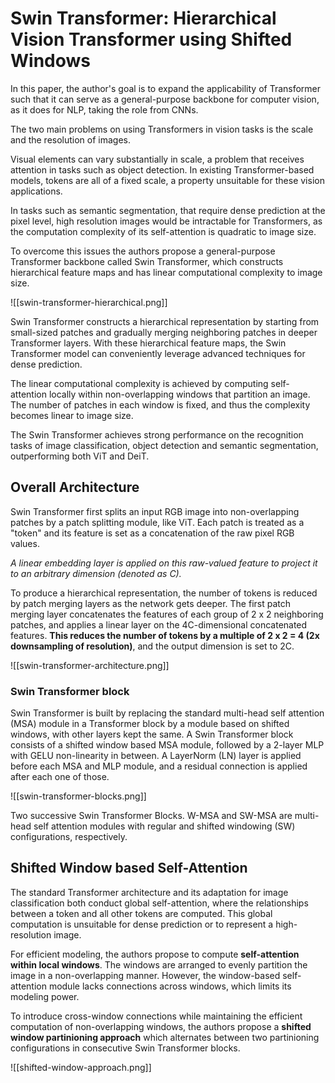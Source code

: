 # Swin Transformer: Hierarchical Vision Transformer using Shifted Windows

In this paper, the author's goal is to expand the applicability of Transformer such that it can serve as a general-purpose backbone for computer vision, as it does for NLP, taking the role from CNNs.

The two main problems on using Transformers in vision tasks is the scale and the resolution of images. 

Visual elements can vary substantially in scale, a problem that receives attention in tasks such as object detection. In existing Transformer-based models, tokens are all of a fixed scale, a property unsuitable for these vision applications.

In tasks such as semantic segmentation, that require dense prediction at the pixel level, high resolution images would be intractable for Transformers, as the computation complexity of its self-attention is quadratic to image size.

To overcome this issues the authors propose a general-purpose Transformer backbone called Swin Transformer, which constructs hierarchical feature maps and has linear computational complexity to image size.

![[swin-transformer-hierarchical.png]]

Swin Transformer constructs a hierarchical representation by starting from small-sized patches and gradually merging neighboring patches in deeper Transformer layers. With these hierarchical feature maps, the Swin Transformer model can conveniently leverage advanced techniques for dense prediction.

The linear computational complexity is achieved by computing self-attention locally within non-overlapping windows that partition an image. The number of patches in each window is fixed, and thus the complexity becomes linear to image size.

The Swin Transformer achieves strong performance on the recognition tasks of image classification, object detection and semantic segmentation, outperforming both ViT and DeiT.

## Overall Architecture

Swin Transformer first splits an input RGB image into non-overlapping patches by a patch splitting module, like ViT. Each patch is treated as a "token" and its feature is set as a concatenation of the raw pixel RGB values.

*A linear embedding layer is applied on this raw-valued feature to project it to an arbitrary dimension (denoted as C).*

To produce a hierarchical representation, the number of tokens is reduced by patch merging layers as the network gets deeper. The first patch merging layer concatenates the features of each group of 2 x 2 neighboring patches, and applies a linear layer on the 4C-dimensional concatenated features. **This reduces the number of tokens by a multiple of 2 x 2 = 4 (2x downsampling of resolution)**, and the output dimension is set to 2C.

![[swin-transformer-architecture.png]]

### Swin Transformer block

Swin Transformer is built by replacing the standard multi-head self attention (MSA) module in a Transformer block by a module based on shifted windows, with other layers kept the same. A Swin Transformer block consists of a shifted window based MSA module, followed by a 2-layer MLP with GELU non-linearity in between. A LayerNorm (LN) layer is applied before each MSA and MLP module, and a residual connection is applied after each one of those.

![[swin-transformer-blocks.png]]

Two successive Swin Transformer Blocks. W-MSA and SW-MSA are multi-head self attention modules with regular and shifted windowing (SW) configurations, respectively.

## Shifted Window based Self-Attention

The standard Transformer architecture and its adaptation for image classification both conduct global self-attention, where the relationships between a token and all other tokens are computed. This global computation is unsuitable for dense prediction or to represent a high-resolution image.

For efficient modeling, the authors propose to compute **self-attention within local windows**. The windows are arranged to evenly partition the image in a non-overlapping manner. However, the window-based self-attention module lacks connections across windows, which limits its modeling power.

To introduce cross-window connections while maintaining the efficient computation of non-overlapping windows, the authors propose a **shifted window partinioning approach** which alternates between two partinioning configurations in consecutive Swin Transformer blocks.

![[shifted-window-approach.png]]
